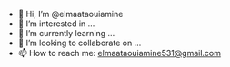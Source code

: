 - 👋 Hi, I’m @elmaataouiamine
- 👀 I’m interested in ...
- 🌱 I’m currently learning ...
- 💞️ I’m looking to collaborate on ...
- 📫 How to reach me: elmaataouiamine531@gmail.com

<!---
elmaataouiamine/elmaataouiamine is a ✨ special ✨ repository because its `README.md` (this file) appears on your GitHub profile.
You can click the Preview link to take a look at your changes.
--->

